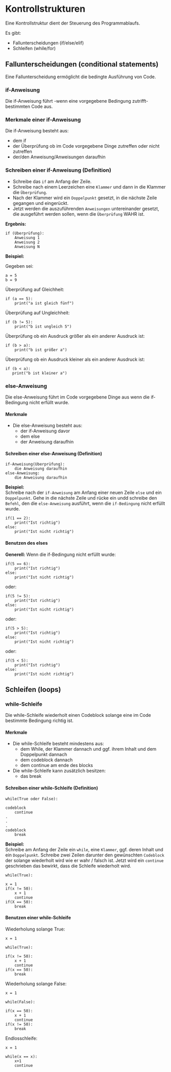 # Kontrollstrukturen 

Eine Kontrollstruktur dient der Steuerung des Programmablaufs. 

Es gibt:
* Fallunterscheidungen (if/else/elif)
* Schleifen (while/for)

## Fallunterscheidungen (conditional statements)

Eine Fallunterscheidung ermöglicht die bedingte Ausführung von Code.

### __if-Anweisung__

Die if-Anweisung führt
-wenn eine vorgegebene Bedingung zutrifft-
bestimmten Code aus.

### Merkmale einer if-Anweisung

Die if-Anweisung besteht aus:
* dem if
* der Überprüfung ob im Code vorgegebene Dinge zutreffen oder nicht zutreffen
* der/den Anweisung/Anweisungen daraufhin

### Schreiben einer if-Anweisung (Definition)

* Schreibe das `if` am Anfang der Zeile.
* Schreibe nach einem Leerzeichen eine `Klammer` und dann in die Klammer die `Überprüfung`.
* Nach der Klammer wird ein `Doppelpunkt` gesetzt, in die nächste Zeile gegangen und eingerückt.
* Jetzt werden die auszuführenden `Anweisungen` untereinander gesetzt, die ausgeführt werden sollen, wenn die `Überprüfung` WAHR ist.

__Ergebnis:__

```
if (Überprüfung):
    Anweisung 1
    Anweisung 2
    Anweisung N
```

__Beispiel:__

Gegeben sei:
```
a = 5
b = 9
```

Überprüfung auf Gleichheit:
```
if (a == 5):
    print("a ist gleich fünf")
```
Überprüfung auf Ungleichheit:
```
if (b != 5):
    print("b ist ungleich 5")
```
Überprüfung ob ein Ausdruck größer als ein anderer Ausdruck ist:
```
if (b > a):
    print("b ist größer a")
```
Überprüfung ob ein Ausdruck kleiner als ein anderer Ausdruck ist:
```
if (b < a):
   print("b ist kleiner a")
``` 

### __else-Anweisung__

Die else-Anweisung führt im Code vorgegebene Dinge aus wenn die if-Bedingung nicht erfüllt wurde.

#### Merkmale

* Die else-Anweisung besteht aus:
  * der if-Anweisung davor
  * dem else
  * der Anweisung daraufhin

#### Schreiben einer else-Anweisung (Definition)

```
if-Anweisung(Überprüfung):
    die Anweisung daraufhin
else-Anweisung:
    die Anweisung daraufhin
```
__Beispiel:__  
Schreibe nach der `if-Anweisung` am Anfang einer neuen Zeile `else` und ein `Doppelpunkt`. Gehe in die nächste Zeile und rücke ein undd schreibe den `Befehl`, den die `else-Anweisung` ausführt, wenn die `if-Bedingung` nicht erfüllt wurde.
```
if(1 == 2):
    print("Ist richtig")
else:
    print("Ist nicht richtig")
```

#### Benutzen des elses

__Generell:__ Wenn die if-Bedingung nicht erfüllt wurde:
```
if(5 == 6):
    print("Ist richtig")
else:
    print("Ist nicht richtig")
```
oder:
```
if(5 != 5):
    print("Ist richtig")
else:
    print("Ist nicht richtig")
```
oder:
```
if(5 > 5):
    print("Ist richtig")
else:
    print("Ist nicht richtig")
```
oder:
```
if(5 < 5):
    print("Ist richtig")
else:
    print("Ist nicht richtig")
```



## Schleifen (loops)

### __while-Schleife__

Die while-Schleife wiederholt einen Codeblock solange eine im Code bestimmte Bedingung richtig ist.

#### Merkmale

* Die while-Schleife besteht mindestens aus:
  * dem While, der Klammer dannach und ggf. ihrem Inhalt und dem Doppelpunkt dannach
  * dem codeblock dannach
  * dem continue am ende des blocks
* Die while-Schleife kann zusätzlich besitzen:
  * das break

#### Schreiben einer while-Schleife (Definition)

```
while(True oder False):

codeblock
    continue
.
.
.
codeblock
    break
```
__Beispiel:__  
Schreibe am Anfang der Zeile ein `while`, eine `Klammer`, ggf. deren Inhalt und ein `Doppelpunkt`. Schreibe zwei Zeilen darunter den gewünschten `Codeblock` der solange wiederholt wird wie er wahr / falsch ist. Jetzt wird ein `continue` geschrieben das bewirkt, dass die Schleife wiederholt wird. 
```
while(True):

x = 1
if(x != 50):
    x + 1
    continue
if(X == 50):
    break
```

#### Benutzen einer while-Schleife

Wiederholung solange True:
```
x = 1

while(True):

if(x != 50):
    x + 1
    continue
if(x == 50):
    break
```
Wiederholung solange False:
```
x = 1

while(False):

if(x == 50):
    x + 1
    continue
if(x != 50):
    break
```

Endlosschleife:
```
x = 1

while(x == x):
    x+1
    continue
```

